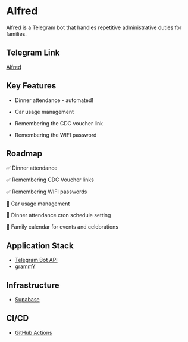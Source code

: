# Alfred

Alfred is a Telegram bot that handles repetitive administrative duties for families.

## Telegram Link

[Alfred](https://t.me/alfred_tan_bot)

## Key Features

- Dinner attendance - automated!

- Car usage management

- Remembering the CDC voucher link

- Remembering the WIFI password

## Roadmap

:white_check_mark: Dinner attendance

:white_check_mark: Remembering CDC Voucher links

:white_check_mark: Remembering WIFI passwords

:construction: Car usage management

:construction: Dinner attendance cron schedule setting

:construction: Family calendar for events and celebrations

## Application Stack

- [Telegram Bot API](https://core.telegram.org/bots/api)
- [grammY](https://grammy.dev/)

## Infrastructure

- [Supabase](https://supabase.com/)

## CI/CD

- [GitHub Actions](https://github.com/features/actions)
